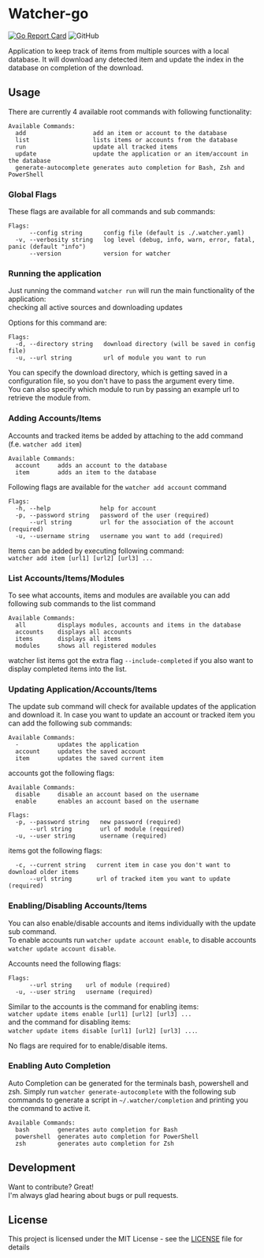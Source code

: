 # Watcher-go
[![Go Report Card](https://goreportcard.com/badge/github.com/DaRealFreak/watcher-go)](https://goreportcard.com/report/github.com/DaRealFreak/watcher-go?style=flat-square)  ![GitHub](https://img.shields.io/github/license/DaRealFreak/watcher-go?style=flat-square)

Application to keep track of items from multiple sources with a local database. 
It will download any detected item and update the index in the database on completion of the download.


## Usage
There are currently 4 available root commands with following functionality:
```  
Available Commands:
  add                   add an item or account to the database
  list                  lists items or accounts from the database
  run                   update all tracked items
  update                update the application or an item/account in the database
  generate-autocomplete generates auto completion for Bash, Zsh and PowerShell
```

### Global Flags
These flags are available for all commands and sub commands:
```
Flags:
      --config string      config file (default is ./.watcher.yaml)
  -v, --verbosity string   log level (debug, info, warn, error, fatal, panic (default "info")
      --version            version for watcher
```

### Running the application
Just running the command `watcher run` will run the main functionality of the application:  
checking all active sources and downloading updates  

Options for this command are:
```
Flags:
  -d, --directory string   download directory (will be saved in config file)
  -u, --url string         url of module you want to run
```

You can specify the download directory, which is getting saved in a configuration file,
so you don't have to pass the argument every time.  
You can also specify which module to run by passing an example url to retrieve the module from.

### Adding Accounts/Items
Accounts and tracked items be added by attaching to the add command (f.e. `watcher add item`)
```
Available Commands:
  account     adds an account to the database
  item        adds an item to the database
```

Following flags are available for the `watcher add account` command
```
Flags:
  -h, --help              help for account
  -p, --password string   password of the user (required)
      --url string        url for the association of the account (required)
  -u, --username string   username you want to add (required)
```

Items can be added by executing following command:  
`watcher add item [url1] [url2] [url3] ...`

### List Accounts/Items/Modules 
To see what accounts, items and modules are available you can add following sub commands to the list command
```
Available Commands:
  all         displays modules, accounts and items in the database
  accounts    displays all accounts
  items       displays all items
  modules     shows all registered modules
``` 

watcher list items got the extra flag `--include-completed` if you also want to display completed items into the list.

### Updating Application/Accounts/Items
The update sub command will check for available updates of the application and download it.
In case you want to update an account or tracked item you can add the following sub commands:
```
Available Commands:
  -           updates the application
  account     updates the saved account
  item        updates the saved current item
```

accounts got the following flags:
```
Available Commands:
  disable     disable an account based on the username
  enable      enables an account based on the username

Flags:
  -p, --password string   new password (required)
      --url string        url of module (required)
  -u, --user string       username (required)
```

items got the following flags:
```
  -c, --current string   current item in case you don't want to download older items
      --url string       url of tracked item you want to update (required)
```

### Enabling/Disabling Accounts/Items
You can also enable/disable accounts and items individually with the update sub command.  
To enable accounts run `watcher update account enable`, to disable accounts `watcher update account disable`.  

Accounts need the following flags:
```
Flags:
      --url string    url of module (required)
  -u, --user string   username (required)
```

Similar to the accounts is the command for enabling items:  
`watcher update items enable [url1] [url2] [url3] ...`  
and the command for disabling items:  
`watcher update items disable [url1] [url2] [url3] ...`.

No flags are required for to enable/disable items.

### Enabling Auto Completion
Auto Completion can be generated for the terminals bash, powershell and zsh.
Simply run `watcher generate-autocomplete` with the following sub commands
to generate a script in `~/.watcher/completion` and printing you the command to active it.

```
Available Commands:
  bash        generates auto completion for Bash
  powershell  generates auto completion for PowerShell
  zsh         generates auto completion for Zsh
```


## Development
Want to contribute? Great!  
I'm always glad hearing about bugs or pull requests.

## License
This project is licensed under the MIT License - see the [LICENSE](LICENSE) file for details
